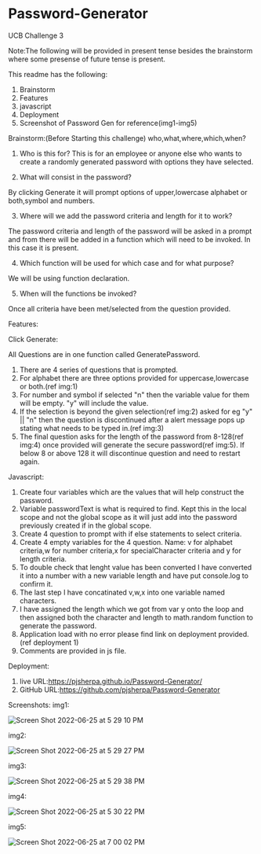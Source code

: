 # Password-Generator
UCB Challenge 3

Note:The following will be provided in present tense besides the brainstorm where some presense of future tense is present.

This readme has the following:
1. Brainstorm
2. Features
3. javascript
4. Deployment
5. Screenshot of Password Gen for reference(img1-img5)

Brainstorm:(Before Starting this challenge)
who,what,where,which,when?

1. Who is this for?
This is for an employee or anyone else who wants to create a randomly generated password with options they have selected. 

2. What will consist in the password?

By clicking Generate it will prompt options of upper,lowercase alphabet or both,symbol and numbers.

3. Where will we add the password criteria and length for it to work?

The password criteria and length of the password will be asked in a prompt and from there will be added in a function which will need to be invoked. In this case it is present.

4. Which function will be used for which case and for what purpose?

We will be using function declaration.

5. When will the functions be invoked?

Once all criteria have been met/selected from the question provided.

Features:

Click Generate:

All Questions are in one function called GeneratePassword.

1. There are 4 series of questions that is prompted.
2. For alphabet there are three options provided for uppercase,lowercase or both.(ref img:1)
3. For number and symbol if selected "n" then the variable value for them will be empty. "y" will include the value.
4. If the selection is beyond the given selection(ref img:2) asked for eg "y" || "n" then the question is discontinued after a alert message pops up stating what needs to be typed in.(ref img:3)
5. The final question asks for the length of the password from 8-128(ref img:4) once provided will generate the secure password(ref img:5). If below 8 or above 128 it will discontinue question and need to restart again.


Javascript:
1. Create four variables which are the values that will help construct the password.
2. Variable passwordText is what is required to find.  Kept this in the local scope and not the global scope as it will just add into the password previously created if in the global scope.
3. Create 4 question to prompt with if else statements to select criteria.
4. Create 4 empty variables for the 4 question. Name: v for alphabet criteria,w for number criteria,x for specialCharacter criteria and y for length criteria.
5. To double check that lenght value has been converted I have converted it into a number with a new variable length and have put console.log to confirm it.
6. The last step I have concatinated v,w,x into one variable named characters. 
7. I have assigned the length which we got from var y onto the loop and then assigned both the character and length to math.random function to generate the password.
8. Application load with no error please find link on deployment provided.(ref deployment 1)
9. Comments are provided in js file.

Deployment:
1. live URL:https://pjsherpa.github.io/Password-Generator/
2. GitHub URL:https://github.com/pjsherpa/Password-Generator

Screenshots:
img1:

![Screen Shot 2022-06-25 at 5 29 10 PM](https://user-images.githubusercontent.com/105903416/175796143-879bd17a-15bc-4d63-a8ba-c26afa328eb3.png)

img2:

![Screen Shot 2022-06-25 at 5 29 27 PM](https://user-images.githubusercontent.com/105903416/175796152-041f4be1-3829-42bf-908e-3412a36c2e50.png)

img3:

![Screen Shot 2022-06-25 at 5 29 38 PM](https://user-images.githubusercontent.com/105903416/175796160-888f5fb8-792d-44ba-81ea-36d4501eea50.png)

img4:

![Screen Shot 2022-06-25 at 5 30 22 PM](https://user-images.githubusercontent.com/105903416/175796168-639910a1-238a-488e-bbda-c60e3da96cb9.png)

img5:

![Screen Shot 2022-06-25 at 7 00 02 PM](https://user-images.githubusercontent.com/105903416/175796192-763f8486-9a14-446c-9ed4-daa84cb3e8cf.png)

